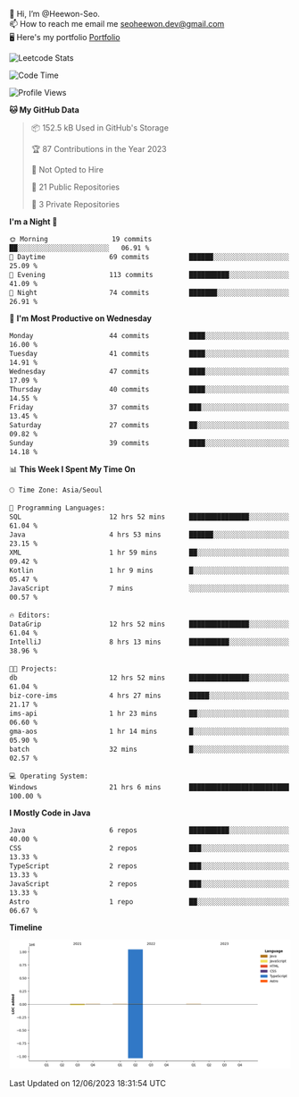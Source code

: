 👋 Hi, I’m @Heewon-Seo.  
📫 How to reach me email me seoheewon.dev@gmail.com   
🖥 Here's my portfolio [Portfolio](https://haileynotes.notion.site/HEEWON-SEO-f98fe97412ee4a6a94fd24fe6832f84c)

![Leetcode Stats](https://leetcode.card.workers.dev/?username=Heewon-Seo)

 <!--START_SECTION:waka-->
![Code Time](http://img.shields.io/badge/Code%20Time-523%20hrs%201%20min-blue)

![Profile Views](http://img.shields.io/badge/Profile%20Views-0-blue)

**🐱 My GitHub Data** 

> 📦 152.5 kB Used in GitHub's Storage 
 > 
> 🏆 87 Contributions in the Year 2023
 > 
> 🚫 Not Opted to Hire
 > 
> 📜 21 Public Repositories 
 > 
> 🔑 3 Private Repositories 
 > 
**I'm a Night 🦉** 

```text
🌞 Morning                19 commits          ██░░░░░░░░░░░░░░░░░░░░░░░   06.91 % 
🌆 Daytime                69 commits          ██████░░░░░░░░░░░░░░░░░░░   25.09 % 
🌃 Evening                113 commits         ██████████░░░░░░░░░░░░░░░   41.09 % 
🌙 Night                  74 commits          ███████░░░░░░░░░░░░░░░░░░   26.91 % 
```
📅 **I'm Most Productive on Wednesday** 

```text
Monday                   44 commits          ████░░░░░░░░░░░░░░░░░░░░░   16.00 % 
Tuesday                  41 commits          ████░░░░░░░░░░░░░░░░░░░░░   14.91 % 
Wednesday                47 commits          ████░░░░░░░░░░░░░░░░░░░░░   17.09 % 
Thursday                 40 commits          ████░░░░░░░░░░░░░░░░░░░░░   14.55 % 
Friday                   37 commits          ███░░░░░░░░░░░░░░░░░░░░░░   13.45 % 
Saturday                 27 commits          ██░░░░░░░░░░░░░░░░░░░░░░░   09.82 % 
Sunday                   39 commits          ████░░░░░░░░░░░░░░░░░░░░░   14.18 % 
```


📊 **This Week I Spent My Time On** 

```text
🕑︎ Time Zone: Asia/Seoul

💬 Programming Languages: 
SQL                      12 hrs 52 mins      ███████████████░░░░░░░░░░   61.04 % 
Java                     4 hrs 53 mins       ██████░░░░░░░░░░░░░░░░░░░   23.15 % 
XML                      1 hr 59 mins        ██░░░░░░░░░░░░░░░░░░░░░░░   09.42 % 
Kotlin                   1 hr 9 mins         █░░░░░░░░░░░░░░░░░░░░░░░░   05.47 % 
JavaScript               7 mins              ░░░░░░░░░░░░░░░░░░░░░░░░░   00.57 % 

🔥 Editors: 
DataGrip                 12 hrs 52 mins      ███████████████░░░░░░░░░░   61.04 % 
IntelliJ                 8 hrs 13 mins       ██████████░░░░░░░░░░░░░░░   38.96 % 

🐱‍💻 Projects: 
db                       12 hrs 52 mins      ███████████████░░░░░░░░░░   61.04 % 
biz-core-ims             4 hrs 27 mins       █████░░░░░░░░░░░░░░░░░░░░   21.17 % 
ims-api                  1 hr 23 mins        ██░░░░░░░░░░░░░░░░░░░░░░░   06.60 % 
gma-aos                  1 hr 14 mins        █░░░░░░░░░░░░░░░░░░░░░░░░   05.90 % 
batch                    32 mins             █░░░░░░░░░░░░░░░░░░░░░░░░   02.57 % 

💻 Operating System: 
Windows                  21 hrs 6 mins       █████████████████████████   100.00 % 
```

**I Mostly Code in Java** 

```text
Java                     6 repos             ██████████░░░░░░░░░░░░░░░   40.00 % 
CSS                      2 repos             ███░░░░░░░░░░░░░░░░░░░░░░   13.33 % 
TypeScript               2 repos             ███░░░░░░░░░░░░░░░░░░░░░░   13.33 % 
JavaScript               2 repos             ███░░░░░░░░░░░░░░░░░░░░░░   13.33 % 
Astro                    1 repo              ██░░░░░░░░░░░░░░░░░░░░░░░   06.67 % 
```



**Timeline**

![Lines of Code chart](https://raw.githubusercontent.com/Heewon-Seo/Heewon-Seo/main/assets/bar_graph.png)


 Last Updated on 12/06/2023 18:31:54 UTC
<!--END_SECTION:waka-->

